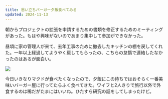 ```yaml
---
title: 思い立ちバーガー夕飯食べてみる
updated: 2024-11-13
---
```

朝からプロジェクトの拡張を申請するための書類を修正するためのミーティングがあった。もはや興味がないのであまり集中して参加ができなかった。

昼頃に家の管理人が来て、去年工事のために撤去したキッチンの棚を戻してくれた。一年以上経過してようやく戻してもらったの、こちらの怠惰で連絡したなかったのはあるが面白い。

![](https://i.imgur.com/SEV42Dv.jpeg)

今日いきなりマクドが食べたくなったので、夕飯にこの待ちではおそらく一番美味いバーガー屋に行ってたらふく食べてきた。ワイフと2人きりで旅行以外で外食するのは稀だがたまにはいいね。ひたすら研究の話をしてしまったけど。